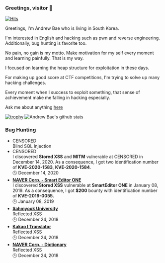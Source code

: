 ### Greetings, visitor :wave:
[![Hits](https://hits.seeyoufarm.com/api/count/incr/badge.svg?url=https%3A%2F%2Fgithub.com%2Fandrewbae%2Fandrewbae&count_bg=%2379C83D&title_bg=%23555555&icon=&icon_color=%23FFFFFF&title=hits&edge_flat=false)](https://hits.seeyoufarm.com)  

Greetings, I'm Andrew Bae who is living in South Korea.  

I'm interested in English and hacking such as pwn and reverse engineering. Additionally, bug hunting is favorite too.

No pain, no gain is my motto. Make motivation for my self every moment and learning painfully. That is my way.

I focused on learning the heap structure for exploitation in these days.

For making up good score at CTF competitions, I'm trying to solve up many hacking challenges.

Every moment when I success to exploit something, that sense of achievement make me falling in hacking especially.

Ask me about anything [here](https://github.com/andrewbae/andrewbae/issues)  

[![trophy](https://github-profile-trophy.vercel.app/?username=andrewbae)](https://github.com/ryo-ma/github-profile-trophy)
![Andrew Bae's github stats](https://github-readme-stats.vercel.app/api?username=andrewbae&show_icons=true&bg_color=30,e96443,904e95&title_color=fff&text_color=fff)

### Bug Hunting
* CENSORED  
    Blind SQL Injection  
* CENSORED  
    I discovered **Stored XSS** and **MITM** vulnerable at CENSORED in December 14, 2020. As a consequence, I got two identification number of **KVE-2020-1583**, **KVE-2020-1584**.  
    🕓 December 14, 2020
* [**NAVER Corp. - Smart Editor ONE**](https://blog.naver.com)  
    I discovered **Stored XSS** vulnerable at **SmartEditor ONE** in January 08, 2019. As a consequence, I got **$200** bounty with identification number of **KVE-2019-0055.**  
    🕓 January 08, 2019
* [**Sahmyook University**](https://syu.ac.kr)  
    Reflected XSS  
    🕓 December 24, 2018
* [**Kakao I Translator**](https://translate.kakao.com/)  
    Reflected XSS  
    🕓 December 24, 2018
* [**NAVER Corp. - Dictionary**](https://dict.naver.com/)  
    Reflected XSS  
    🕓 December 24, 2018
